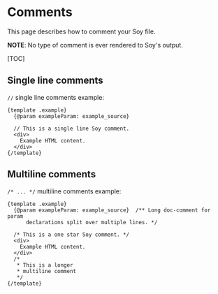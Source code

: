 # Comments

This page describes how to comment your Soy file.

**NOTE**: No type of comment is ever rendered to Soy's output.

[TOC]

## Single line comments

`//` single line comments example:

```soy
{template .example}
  {@param exampleParam: example_source}

  // This is a single line Soy comment.
  <div>
    Example HTML content.
  </div>
{/template}
```

## Multiline comments

`/* ... */` multiline comments example:

```soy
{template .example}
  {@param exampleParam: example_source}  /** Long doc-comment for param
      declarations split over multiple lines. */

  /* This is a one star Soy comment. */
  <div>
    Example HTML content.
  </div>
  /*
   * This is a longer
   * multiline comment
   */
{/template}
```
